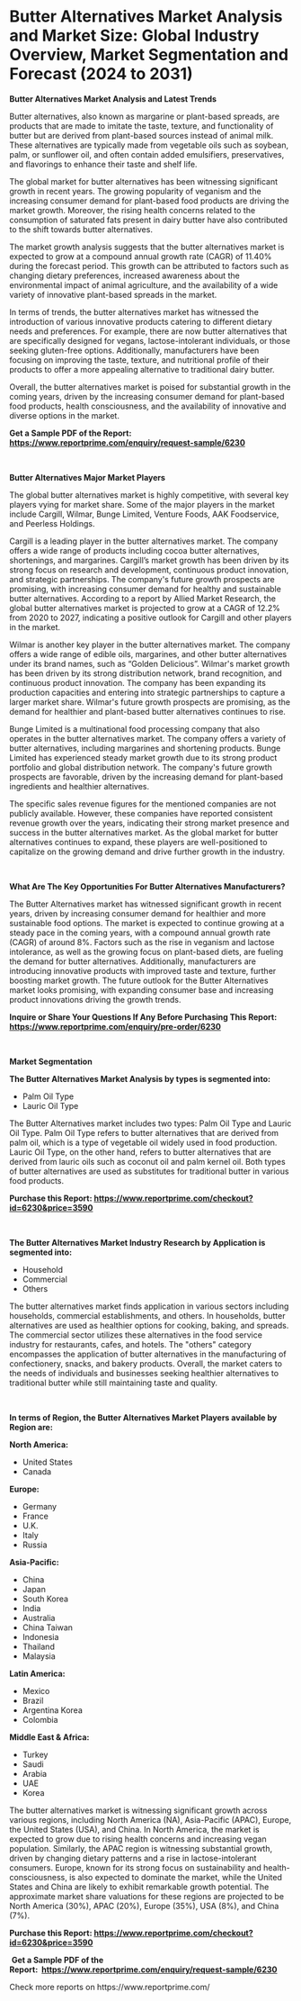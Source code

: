 <p><h1>Butter Alternatives Market Analysis and Market Size: Global Industry Overview, Market Segmentation and Forecast (2024 to 2031)</h1></p><p><strong>Butter Alternatives Market Analysis and Latest Trends</strong></p>
<p><p>Butter alternatives, also known as margarine or plant-based spreads, are products that are made to imitate the taste, texture, and functionality of butter but are derived from plant-based sources instead of animal milk. These alternatives are typically made from vegetable oils such as soybean, palm, or sunflower oil, and often contain added emulsifiers, preservatives, and flavorings to enhance their taste and shelf life.</p><p>The global market for butter alternatives has been witnessing significant growth in recent years. The growing popularity of veganism and the increasing consumer demand for plant-based food products are driving the market growth. Moreover, the rising health concerns related to the consumption of saturated fats present in dairy butter have also contributed to the shift towards butter alternatives.</p><p>The market growth analysis suggests that the butter alternatives market is expected to grow at a compound annual growth rate (CAGR) of 11.40% during the forecast period. This growth can be attributed to factors such as changing dietary preferences, increased awareness about the environmental impact of animal agriculture, and the availability of a wide variety of innovative plant-based spreads in the market.</p><p>In terms of trends, the butter alternatives market has witnessed the introduction of various innovative products catering to different dietary needs and preferences. For example, there are now butter alternatives that are specifically designed for vegans, lactose-intolerant individuals, or those seeking gluten-free options. Additionally, manufacturers have been focusing on improving the taste, texture, and nutritional profile of their products to offer a more appealing alternative to traditional dairy butter.</p><p>Overall, the butter alternatives market is poised for substantial growth in the coming years, driven by the increasing consumer demand for plant-based food products, health consciousness, and the availability of innovative and diverse options in the market.</p></p>
<p><strong>Get a Sample PDF of the Report:&nbsp; <a href="https://www.reportprime.com/enquiry/request-sample/6230">https://www.reportprime.com/enquiry/request-sample/6230</a></strong></p>
<p>&nbsp;</p>
<p><strong>Butter Alternatives Major Market Players</strong></p>
<p><p>The global butter alternatives market is highly competitive, with several key players vying for market share. Some of the major players in the market include Cargill, Wilmar, Bunge Limited, Venture Foods, AAK Foodservice, and Peerless Holdings.</p><p>Cargill is a leading player in the butter alternatives market. The company offers a wide range of products including cocoa butter alternatives, shortenings, and margarines. Cargill’s market growth has been driven by its strong focus on research and development, continuous product innovation, and strategic partnerships. The company's future growth prospects are promising, with increasing consumer demand for healthy and sustainable butter alternatives. According to a report by Allied Market Research, the global butter alternatives market is projected to grow at a CAGR of 12.2% from 2020 to 2027, indicating a positive outlook for Cargill and other players in the market.</p><p>Wilmar is another key player in the butter alternatives market. The company offers a wide range of edible oils, margarines, and other butter alternatives under its brand names, such as “Golden Delicious”. Wilmar's market growth has been driven by its strong distribution network, brand recognition, and continuous product innovation. The company has been expanding its production capacities and entering into strategic partnerships to capture a larger market share. Wilmar's future growth prospects are promising, as the demand for healthier and plant-based butter alternatives continues to rise.</p><p>Bunge Limited is a multinational food processing company that also operates in the butter alternatives market. The company offers a variety of butter alternatives, including margarines and shortening products. Bunge Limited has experienced steady market growth due to its strong product portfolio and global distribution network. The company's future growth prospects are favorable, driven by the increasing demand for plant-based ingredients and healthier alternatives.</p><p>The specific sales revenue figures for the mentioned companies are not publicly available. However, these companies have reported consistent revenue growth over the years, indicating their strong market presence and success in the butter alternatives market. As the global market for butter alternatives continues to expand, these players are well-positioned to capitalize on the growing demand and drive further growth in the industry.</p></p>
<p>&nbsp;</p>
<p><strong>What Are The Key Opportunities For Butter Alternatives Manufacturers?</strong></p>
<p><p>The Butter Alternatives market has witnessed significant growth in recent years, driven by increasing consumer demand for healthier and more sustainable food options. The market is expected to continue growing at a steady pace in the coming years, with a compound annual growth rate (CAGR) of around 8%. Factors such as the rise in veganism and lactose intolerance, as well as the growing focus on plant-based diets, are fueling the demand for butter alternatives. Additionally, manufacturers are introducing innovative products with improved taste and texture, further boosting market growth. The future outlook for the Butter Alternatives market looks promising, with expanding consumer base and increasing product innovations driving the growth trends.</p></p>
<p><strong>Inquire or Share Your Questions If Any Before Purchasing This Report: <a href="https://www.reportprime.com/enquiry/pre-order/6230">https://www.reportprime.com/enquiry/pre-order/6230</a></strong></p>
<p>&nbsp;</p>
<p><strong>Market Segmentation</strong></p>
<p><strong>The Butter Alternatives Market Analysis by types is segmented into:</strong></p>
<p><ul><li>Palm Oil Type</li><li>Lauric Oil Type</li></ul></p>
<p><p>The Butter Alternatives market includes two types: Palm Oil Type and Lauric Oil Type. Palm Oil Type refers to butter alternatives that are derived from palm oil, which is a type of vegetable oil widely used in food production. Lauric Oil Type, on the other hand, refers to butter alternatives that are derived from lauric oils such as coconut oil and palm kernel oil. Both types of butter alternatives are used as substitutes for traditional butter in various food products.</p></p>
<p><strong>Purchase this Report:&nbsp;<a href="https://www.reportprime.com/checkout?id=6230&price=3590">https://www.reportprime.com/checkout?id=6230&price=3590</a></strong></p>
<p>&nbsp;</p>
<p><strong>The Butter Alternatives Market Industry Research by Application is segmented into:</strong></p>
<p><ul><li>Household</li><li>Commercial</li><li>Others</li></ul></p>
<p><p>The butter alternatives market finds application in various sectors including households, commercial establishments, and others. In households, butter alternatives are used as healthier options for cooking, baking, and spreads. The commercial sector utilizes these alternatives in the food service industry for restaurants, cafes, and hotels. The "others" category encompasses the application of butter alternatives in the manufacturing of confectionery, snacks, and bakery products. Overall, the market caters to the needs of individuals and businesses seeking healthier alternatives to traditional butter while still maintaining taste and quality.</p></p>
<p>&nbsp;</p>
<p><strong>In terms of Region, the Butter Alternatives Market Players available by Region are:</strong></p>
<p>
    <p> <strong> North America: </strong>
        <ul>
            <li>United States</li>
            <li>Canada</li>
        </ul>
        </p> 
    <p> <strong> Europe: </strong>
        <ul>
            <li>Germany</li>
            <li>France</li>
            <li>U.K.</li>
            <li>Italy</li>
            <li>Russia</li>
        </ul>
        </p> 
    <p> <strong> Asia-Pacific: </strong>
        <ul>
            <li>China</li>
            <li>Japan</li>
            <li>South Korea</li>
            <li>India</li>
            <li>Australia</li>
            <li>China Taiwan</li>
            <li>Indonesia</li>
            <li>Thailand</li>
            <li>Malaysia</li>
        </ul>
        </p> 
    <p> <strong> Latin America: </strong>
        <ul>
            <li>Mexico</li>
            <li>Brazil</li>
            <li>Argentina Korea</li>
            <li>Colombia</li>
        </ul>
        </p> 
    <p> <strong> Middle East & Africa: </strong>
        <ul>
            <li>Turkey</li>
            <li>Saudi</li>
            <li>Arabia</li>
            <li>UAE</li>
            <li>Korea</li>
        </ul>
    </p>
    </p>
<p><p>The butter alternatives market is witnessing significant growth across various regions, including North America (NA), Asia-Pacific (APAC), Europe, the United States (USA), and China. In North America, the market is expected to grow due to rising health concerns and increasing vegan population. Similarly, the APAC region is witnessing substantial growth, driven by changing dietary patterns and a rise in lactose-intolerant consumers. Europe, known for its strong focus on sustainability and health-consciousness, is also expected to dominate the market, while the United States and China are likely to exhibit remarkable growth potential. The approximate market share valuations for these regions are projected to be North America (30%), APAC (20%), Europe (35%), USA (8%), and China (7%).</p></p>
<p><strong>Purchase this Report: <a href="https://www.reportprime.com/checkout?id=6230&price=3590">https://www.reportprime.com/checkout?id=6230&price=3590</a></strong></p>
<p>&nbsp;<strong>Get a Sample PDF of the Report:&nbsp;&nbsp;<a href="https://www.reportprime.com/enquiry/request-sample/6230">https://www.reportprime.com/enquiry/request-sample/6230</a></strong></p>
<p><strong></strong></p>
<p>Check more reports on https://www.reportprime.com/</p>